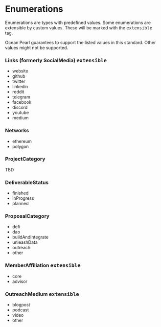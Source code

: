 # Enumerations
Enumerations are types with predefined values. Some enumerations are extensible by custom values. 
These will be marked with the <kbd>extensible</kbd> tag.

Ocean Pearl guarantees to support the listed values in this standard. Other values might not be supported.

### Links (formerly SocialMedia) <kbd>extensible</kbd>
- website
- github
- twitter
- linkedin
- reddit
- telegram
- facebook
- discord
- youtube
- medium

### Networks
- ethereum
- polygon

### ProjectCategory
TBD

### DeliverableStatus
- finished
- inProgress
- planned

### ProposalCategory
- defi
- dao
- buildAndIntegrate
- unleashData
- outreach
- other

### MemberAffiliation <kbd>extensible</kbd>
- core
- advisor

### OutreachMedium <kbd>extensible</kbd>
- blogpost
- podcast
- video
- other